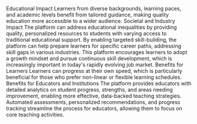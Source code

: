 Educational Impact
Learners from diverse backgrounds, learning paces, and academic levels benefit from tailored guidance, making quality education more accessible to a wider audience.
Societal and Industry Impact
The platform can address educational inequalities by providing quality, personalized resources to students with varying access to traditional educational support.
By enabling targeted skill-building, the platform can help prepare learners for specific career paths, addressing skill gaps in various industries.
This platform encourages learners to adopt a growth mindset and pursue continuous skill development, which is increasingly important in today's rapidly evolving job market.
Benefits for Learners
Learners can progress at their own speed, which is particularly beneficial for those who prefer non-linear or flexible learning schedules.
Benefits for Educators and Institutions
The platform provides educators with detailed analytics on student progress, strengths, and areas needing improvement, enabling more effective, data-backed teaching strategies.
Automated assessments, personalized recommendations, and progress tracking streamline the process for educators, allowing them to focus on core teaching activities.